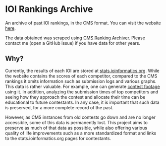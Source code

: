 # IOI Rankings Archive

An archive of past IOI rankings, in the CMS format. You can visit the website [here](https://skittles1412.github.io/ioi-rankings-archive/).

The data obtained was scraped using [CMS Ranking Archiver](https://github.com/ioi/cms-ranking-archiver).
Please contact me (open a GitHub issue) if you have data for other years.

## Why?

Currently, the results of each IOI are stored at [stats.ioinformatics.org](https://stats.ioinformatics.org/).
While the website contains the scores of each competitor, compared to the CMS rankings it omits information such as submission logs and various graphs.
This data is rather valuable. For example, one can generate [contest footage](https://codeforces.com/blog/entry/92192) using it.
In addition, analyzing the submission times of top competitors and seeing how they approach the contest and allocate their time can be educational to future contestants.
In any case, it is important that such data is preserved, for a more complete record of the past.

However, as CMS instances from old contests go down and are no longer accessible, some of this data is permanently lost.
This project aims to preserve as much of that data as possible, while also offering various quality of life improvements such as a more standardized format and links to the stats.ioinformatics.org pages for contestants.

